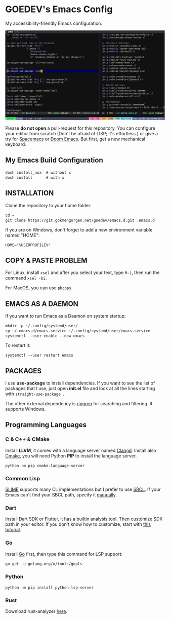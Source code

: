 # GOEDEV's Emacs Config

My accessibility-friendly Emacs configuration.

![](data/interface.png)

Please **do not open** a pull-request for this repository. You can
configure your editor from scratch (Don't be afraid of LISP; it's
effortless.) or give a try for [Spacemacs][1] or [Doom Emacs][2]. But
first, get a new mechanical keyboard.


## My Emacs Build Configuration

    dosh install_nox  # without x
    dosh install      # with x


## INSTALLATION

Clone the repository to your home folder:

    cd ~
    git clone https://git.gokmengorgen.net/goedev/emacs.d.git .emacs.d


If you are on Windows, don't forget to add a new environment variable
named "HOME":

    HOME="%USERPROFILE%"


## COPY & PASTE PROBLEM

For Linux, install `xsel` and after you select your text, type `M-|`,
then run the command `xsel -bi`.

For MacOS, you can use `pbcopy`.


## EMACS AS A DAEMON

If you want to run Emacs as a Daemon on system startup:

    mkdir -p ~/.config/systemd/user/
    cp ~/.emacs.d/emacs.service ~/.config/systemd/user/emacs.service
    systemctl --user enable --now emacs

To restart it:

    systemctl --user restart emacs


## PACKAGES

I use **use-package** to install dependencies. If you want to see the
list of packages that I use, just open **init.el** file and look at
all the lines starting with `straight-use-package `.

The other external dependency is [ripgrep][4] for searching and
filtering. It supports Windows.


## Programming Languages

### C & C++ & CMake

Install **LLVM**, it comes with a language server named [Clangd][5]. Install also [Cmake][6], you will need Python **PIP** to install the language server.


    python -m pip cmake-language-server


### Common Lisp

[SLIME][7] supports many CL implementations but I prefer to use [SBCL][8]. If your Emacs can't find your SBCL path, specify it [manually][9].

### Dart

Install [Dart SDK][10] or [Flutter][11], it has a builtin analysis tool. Then customize SDK path in your editor. If you don't know how to customize, start with [this tutorial][12].


### Go

Install [Go][13] first, then type this command for LSP support:

    go get -u golang.org/x/tools/gopls


### Python

    python -m pip install python-lsp-server


### Rust

Download rust-analyzer [here][14].

[1]: https://www.spacemacs.org/
[2]: https://github.com/hlissner/doom-emacs
[4]: https://github.com/BurntSushi/ripgrep/
[5]: https://clangd.llvm.org/
[6]: https://cmake.org/download/
[7]: https://common-lisp.net/project/slime/
[8]: http://www.sbcl.org/
[9]: http://ergoemacs.org/emacs/emacs_custom_system.html
[10]: https://dart.dev/
[11]: https://flutter.dev/
[12]: http://ergoemacs.org/emacs/emacs_custom_system.html
[13]: https://go.dev/
[14]: https://github.com/rust-analyzer/rust-analyzer/releases
